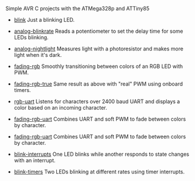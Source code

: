 Simple AVR C projects with the ATMega328p and ATTiny85

* [blink](https://github.com/spro/learning-avrc/tree/master/blink)
  Just a blinking LED.

* [analog-blinkrate](https://github.com/spro/learning-avrc/tree/master/analog-blinkrate)
  Reads a potentiometer to set the delay time for some LEDs blinking.

* [analog-nightlight](https://github.com/spro/learning-avrc/tree/master/analog-nightlight)
  Measures light with a photoresistor and makes more light when it's dark.

* [fading-rgb](https://github.com/spro/learning-avrc/tree/master/fading-rgb)
  Smoothly transitioning between colors of an RGB LED with PWM.

* [fading-rgb-true](https://github.com/spro/learning-avrc/tree/master/fading-rgb-true)
  Same result as above with "real" PWM using onboard timers.

* [rgb-uart](https://github.com/spro/learning-avrc/tree/master/rgb-uart)
  Listens for characters over 2400 baud UART and displays a color based on an incoming character.

* [fading-rgb-uart](https://github.com/spro/learning-avrc/tree/master/fading-rgb-uart)
  Combines UART and soft PWM to fade between colors by character.

* [fading-rgb-uart](https://github.com/spro/learning-avrc/tree/master/fading-rgb-uart)
  Combines UART and soft PWM to fade between colors by character.

* [blink-interrupts](https://github.com/spro/learning-avrc/tree/master/blink-interrupts)
  One LED blinks while another responds to state changes with an interrupt.

* [blink-timers](https://github.com/spro/learning-avrc/tree/master/blink-timers)
  Two LEDs blinking at different rates using timer interrupts.

